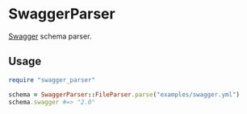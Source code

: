 # SwaggerParser
[Swagger](http://swagger.io/) schema parser.

## Usage
```rb
require "swagger_parser"

schema = SwaggerParser::FileParser.parse("examples/swagger.yml")
schema.swagger #=> "2.0"
```
